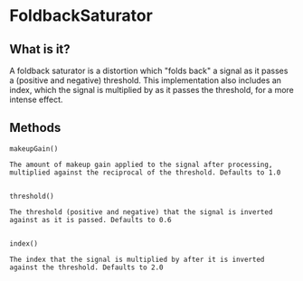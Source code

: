 FoldbackSaturator
==

What is it?
--
A foldback saturator is a distortion which "folds back" a signal as it passes a (positive and negative) threshold. This implementation also includes an index, which the signal is multiplied by as it passes the threshold, for a more intense effect.

Methods
--

    makeupGain()

    The amount of makeup gain applied to the signal after processing, multiplied against the reciprocal of the threshold. Defaults to 1.0


    threshold()
    
    The threshold (positive and negative) that the signal is inverted against as it is passed. Defaults to 0.6
    

    index()

    The index that the signal is multiplied by after it is inverted against the threshold. Defaults to 2.0
